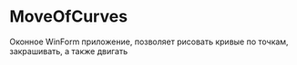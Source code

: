 # MoveOfCurves
Оконное WinForm приложение, позволяет рисовать кривые по точкам, закрашивать, а также двигать
